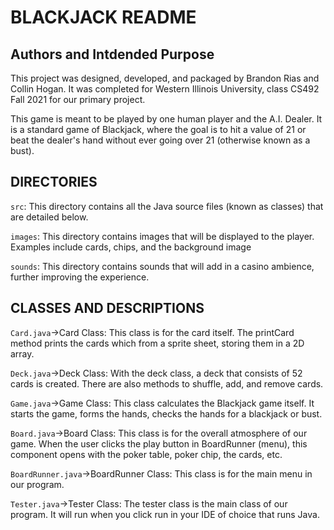 ﻿

# BLACKJACK README
## Authors and Intdended Purpose
This project was designed, developed, and packaged by Brandon Rias and Collin Hogan. It was completed for Western Illinois University, class CS492 Fall 2021 for our primary project.

This game is meant to be played by one human player and the A.I. Dealer. It is a standard game of Blackjack, where the goal is to hit a value of 21 or beat the dealer's hand without ever going over 21 (otherwise known as a bust).

## DIRECTORIES

`src`: This directory contains all the Java source files (known as classes) that are detailed below.

`images`: This directory contains images that will be displayed to the player. Examples include cards, chips, and the background image

`sounds`: This directory contains sounds that will add in a casino ambience, further improving the experience.

## CLASSES AND DESCRIPTIONS

`Card.java`->Card Class: This class is for the card itself. The printCard method prints the cards which from a sprite sheet, storing them in a 2D array.

`Deck.java`->Deck Class: With the deck class, a deck that consists of 52 cards is created. There are also methods to shuffle, add, and remove cards.

`Game.java`->Game Class: This class calculates the Blackjack game itself. It starts the game, forms the hands, checks the hands for a blackjack or bust. 

`Board.java`->Board Class: This class is for the overall atmosphere of our game. When the user clicks the play button in BoardRunner (menu), this component opens with the poker table, poker chip, the cards, etc.

`BoardRunner.java`->BoardRunner Class: This class is for the main menu in our program.

`Tester.java`->Tester Class: The tester class is the main class of our program. It will run when you click run in your IDE of choice that runs Java.
